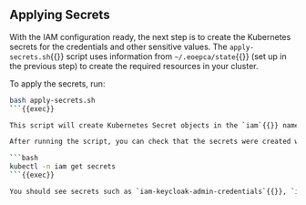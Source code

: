 
## Applying Secrets

With the IAM configuration ready, the next step is to create the Kubernetes secrets for the credentials and other sensitive values. The `apply-secrets.sh`{{}} script uses information from `~/.eoepca/state`{{}} (set up in the previous step) to create the required resources in your cluster.

To apply the secrets, run:

```bash
bash apply-secrets.sh
```{{exec}}

This script will create Kubernetes Secret objects in the `iam`{{}} namespace. These include things like the Keycloak admin password, the Keycloak PostgreSQL database password, and the OPA client secret. The Helm charts for Keycloak and OPA will use these secrets during deployment.

After running the script, you can check that the secrets were created with:

```bash
kubectl -n iam get secrets
```{{exec}}

You should see secrets such as `iam-keycloak-admin-credentials`{{}}, `iam-keycloak-db-password`{{}}, and `iam-opa-client-secret`{{}} (the names might be slightly different or combined). These hold the credentials that were generated.